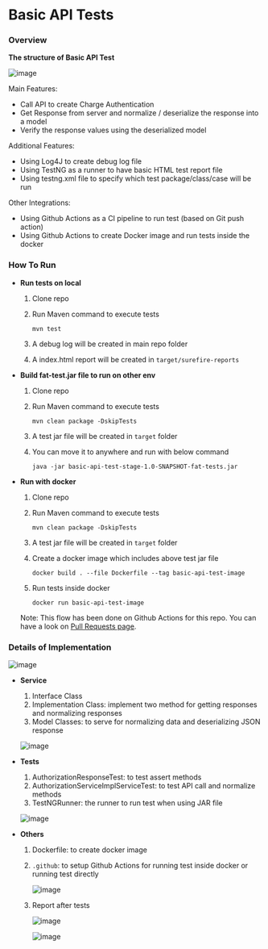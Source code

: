 # Basic API Tests

### Overview ###

**The structure of Basic API Test**

![image](https://github.com/selident/basic-api-test/blob/master/.github/images/1.png)

Main Features:
- Call API to create Charge Authentication
- Get Response from server and normalize / deserialize the response into a model
- Verify the response values using the deserialized model

Additional Features:
- Using Log4J to create debug log file
- Using TestNG as a runner to have basic HTML test report file
- Using testng.xml file to specify which test package/class/case will be run

Other Integrations:

- Using Github Actions as a CI pipeline to run test (based on Git push action)
- Using Github Actions to create Docker image and run tests inside the docker

### How To Run ###

  * **Run tests on local**
  
    1. Clone repo
    2. Run Maven command to execute tests
        
        ```
        mvn test
        ```
    3. A debug log will be created in main repo folder
    4. A index.html report will be created in `target/surefire-reports` 
    
  * **Build fat-test.jar file to run on other env**

    1. Clone repo
    2. Run Maven command to execute tests

        ```
        mvn clean package -DskipTests
        ```
    3. A test jar file will be created in `target` folder
    4. You can move it to anywhere and run with below command
       
        ```
        java -jar basic-api-test-stage-1.0-SNAPSHOT-fat-tests.jar
        ```

  * **Run with docker**

    1. Clone repo
    2. Run Maven command to execute tests

        ```
        mvn clean package -DskipTests
        ```
    3. A test jar file will be created in `target` folder
    4. Create a docker image which includes above test jar file
       
        ```
        docker build . --file Dockerfile --tag basic-api-test-image
        ```
    5. Run tests inside docker
       
        ```
        docker run basic-api-test-image
        ```

    Note: This flow has been done on Github Actions for this repo.
    You can have a look on [Pull Requests page](https://github.com/selident/basic-api-test/pulls?utf8=%E2%9C%93&q=is%3Apr+is%3Aclosed+).
    
### Details of Implementation ###

  ![image](https://github.com/selident/basic-api-test/blob/master/.github/images/2.png)

  * **Service**

    1. Interface Class
    2. Implementation Class: implement two method for getting responses and normalizing responses
    3. Model Classes: to serve for normalizing data and deserializing JSON response
    
    ![image](https://github.com/selident/basic-api-test/blob/master/.github/images/3.png)
    
  * **Tests**
  
    1. AuthorizationResponseTest: to test assert methods
    2. AuthorizationServiceImplServiceTest: to test API call and normalize methods
    3. TestNGRunner: the runner to run test when using JAR file 
    
    ![image](https://github.com/selident/basic-api-test/blob/master/.github/images/4.png)
    
  * **Others**
  
    1. Dockerfile: to create docker image
    2. `.github`: to setup Github Actions for running test inside docker or running test directly
    
        ![image](https://github.com/selident/basic-api-test/blob/master/.github/images/5.png)

    3. Report after tests
       
        ![image](https://github.com/selident/basic-api-test/blob/master/.github/images/6.png)
        
        ![image](https://github.com/selident/basic-api-test/blob/master/.github/images/7.png)
